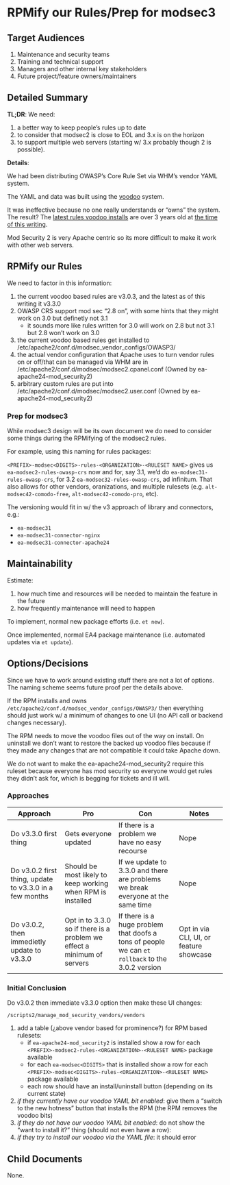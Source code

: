 # RPMify our Rules/Prep for modsec3

## Target Audiences

1. Maintenance and security teams
2. Training and technical support
3. Managers and other internal key stakeholders
4. Future project/feature owners/maintainers

## Detailed Summary

**TL;DR**: We need:

1. a better way to keep people’s rules up to date
2. to consider that modsec2 is close to EOL and 3.x is on the horizon
3. to support multiple web servers (starting w/ 3.x probably though 2 is possible).

**Details**:

We had been distributing OWASP’s Core Rule Set via WHM’s vendor YAML system.

The YAML and data was built using the [voodoo](https://enterprise.cpanel.net/projects/IDEV/repos/voodoo/browse) system.

It was ineffective because no one really understands or “owns” the system. The result? The [latest rules voodoo installs](https://github.com/coreruleset/coreruleset/releases/tag/v3.0.2) are over 3 years old at [the time of this writing](https://github.com/coreruleset/coreruleset/releases/tag/v3.3.0).

Mod Security 2 is very Apache centric so its more difficult to make it work with other web servers.

## RPMify our Rules

We need to factor in this information:

1. the current voodoo based rules are v3.0.3, and the latest as of this writing it v3.3.0
2. OWASP CRS support mod sec “2.8 on”, with some hints that they might work on 3.0 but definetly not 3.1
   * it sounds more like rules written for 3.0 will work on 2.8 but not 3.1 but 2.8 won’t work on 3.0
3. the current voodoo based rules get installed to /etc/apache2/conf.d/modsec_vendor_configs/OWASP3/
4. the actual vendor configuration that Apache uses to turn vendor rules on or off/that can be managed via WHM are in /etc/apache2/conf.d/modsec/modsec2.cpanel.conf (Owned by ea-apache24-mod_security2)
5. arbitrary custom rules are put into /etc/apache2/conf.d/modsec/modsec2.user.conf (Owned by ea-apache24-mod_security2)

### Prep for modsec3

While modsec3 design will be its own document we do need to consider some things during the RPMifying of the modsec2 rules.

For example, using this naming for rules packages:

`<PREFIX>-modsec<DIGITS>-rules-<ORGANIZATION>-<RULESET NAME>` gives us `ea-modsec2-rules-owasp-crs` now and for, say 3.1, we’d do `ea-modsec31-rules-owasp-crs`, for 3.2 `ea-modsec32-rules-owasp-crs`, ad infinitum. That also allows for other vendors, oranizations, and multiple rulesets (e.g. `alt-modsec42-comodo-free`, `alt-modsec42-comodo-pro`, etc).

The versioning would fit in w/ the v3 approach of library and connectors, e.g.:

* `ea-modsec31`
* `ea-modsec31-connector-nginx`
* `ea-modsec31-connector-apache24`

## Maintainability

Estimate:

1. how much time and resources will be needed to maintain the feature in the future
2. how frequently maintenance will need to happen

To implement, normal new package efforts (i.e. `et new`).

Once implemented, normal EA4 package maintenance (i.e. automated updates via `et update`).

## Options/Decisions

Since we have to work around existing stuff there are not a lot of options. The naming scheme seems future proof per the details above.

If the RPM installs and owns `/etc/apache2/conf.d/modsec_vendor_configs/OWASP3/` then everything should just work w/ a minimum of changes to one UI (no API call or backend changes necessary).

The RPM needs to move the voodoo files out of the way on install. On uninstall we don’t want to restore the backed up voodoo files because if they made any changes that are not compatible it could take Apache down.

We do not want to make the ea-apache24-mod_security2 require this ruleset because everyone has mod security so everyone would get rules they didn’t ask for, which is begging for tickets and ill will.

### Approaches

| Approach | Pro | Con | Notes |
| ---------|-----|-----| ----- |
| Do v3.3.0 first thing | Gets everyone updated | If there is a problem we have no easy recourse | Nope |
| Do v3.0.2 first thing, update to v3.3.0 in a few months | Should be most likely to keep working when RPM is installed | If we update to 3.3.0 and there are problems we break everyone at the same time | Nope |
| Do v3.0.2, then immedietly update to v3.3.0 | Opt in to 3.3.0 so if there is a problem we effect a minimum of servers | If there is a huge problem that doofs a tons of people we can `et rollback` to the 3.0.2 version | Opt in via CLI, UI, or feature showcase |

### Initial Conclusion

Do v3.0.2 then immediate v3.3.0 option then make these UI changes:

`/scripts2/manage_mod_security_vendors/vendors`

1. add a table (¿above vendor based for prominence?) for RPM based rulesets:
   * if `ea-apache24-mod_security2` is installed show a row for each `<PREFIX>-modsec2-rules-<ORGANIZATION>-<RULESET NAME>` package available
   * for each `ea-modsec<DIGITS>` that is installed show a row for each `<PREFIX>-modsec<DIGITS>-rules-<ORGANIZATION>-<RULESET NAME>` package available
   * each row should have an install/uninstall button (depending on its current state)
2. _if they currently have our voodoo YAML bit enabled_: give them a “switch to the new hotness” button that installs the RPM (the RPM removes the voodoo bits)
3. _if they do not have our voodoo YAML bit enabled_: do not show the “want to install it?” thing (should not even have a row):
4. _if they try to install our voodoo via the YAML file_: it should error

## Child Documents

None.
